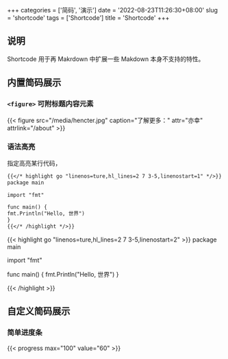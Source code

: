 +++
categories = ['简码', '演示']
date = '2022-08-23T11:26:30+08:00'
slug = 'shortcode'
tags = ['Shortcode']
title = 'Shortcode'
+++

## 说明

Shortcode 用于再 Makrdown 中扩展一些 Makdown 本身不支持的特性。

## 内置简码展示

### `<figure>` 可附标题内容元素

{{< figure src="/media/hencter.jpg" caption="了解更多：" attr="亦幸" attrlink="/about" >}}

### 语法高亮

指定高亮某行代码，

```markdown
{{</* highlight go "linenos=ture,hl_lines=2 7 3-5,linenostart=1" */>}}
package main

import "fmt"

func main() {
fmt.Println("Hello, 世界")
}
{{</* /highlight */>}}
```

{{< highlight go "linenos=ture,hl_lines=2 7 3-5,linenostart=2" >}}
package main

import "fmt"

func main() {
fmt.Println("Hello, 世界")
}

{{< /highlight >}}

## 自定义简码展示

### 简单进度条

{{< progress max="100" value="60" >}}

<!-- 

### fontawesome

品牌图标

{{< fa brand="true" icon="rust" size="100px">}}

{{< fa style="solid" icon="bug" >}}

```markdown
{{</* fa icon="house" */>}}
```
-->
